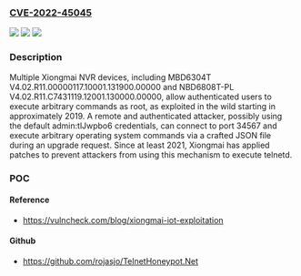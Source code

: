 ### [CVE-2022-45045](https://cve.mitre.org/cgi-bin/cvename.cgi?name=CVE-2022-45045)
![](https://img.shields.io/static/v1?label=Product&message=n%2Fa&color=blue)
![](https://img.shields.io/static/v1?label=Version&message=n%2Fa&color=blue)
![](https://img.shields.io/static/v1?label=Vulnerability&message=n%2Fa&color=brighgreen)

### Description

Multiple Xiongmai NVR devices, including MBD6304T V4.02.R11.00000117.10001.131900.00000 and NBD6808T-PL V4.02.R11.C7431119.12001.130000.00000, allow authenticated users to execute arbitrary commands as root, as exploited in the wild starting in approximately 2019. A remote and authenticated attacker, possibly using the default admin:tlJwpbo6 credentials, can connect to port 34567 and execute arbitrary operating system commands via a crafted JSON file during an upgrade request. Since at least 2021, Xiongmai has applied patches to prevent attackers from using this mechanism to execute telnetd.

### POC

#### Reference
- https://vulncheck.com/blog/xiongmai-iot-exploitation

#### Github
- https://github.com/rojasjo/TelnetHoneypot.Net

